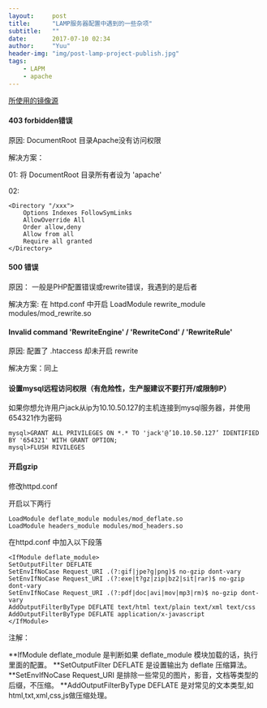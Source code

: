 ```yaml
---
layout:     post
title:      "LAMP服务器配置中遇到的一些杂项"
subtitle:   ""
date:       2017-07-10 02:34
author:     "Yuu"
header-img: "img/post-lamp-project-publish.jpg"
tags:
    - LAPM
    - apache
---
```


[所使用的镜像源](https://market.aliyun.com/products/53398003/cmjj017167.html?spm=5176.2020520101.image.selectFromMarketplace.211d5c9ajh3Mad)

#### 403 forbidden错误

原因: DocumentRoot 目录Apache没有访问权限

解决方案：

01: 将 DocumentRoot 目录所有者设为 'apache'

02:

    <Directory "/xxx">
        Options Indexes FollowSymLinks
        AllowOverride All
        Order allow,deny
        Allow from all
        Require all granted
    </Directory>


#### 500 错误

原因： 一般是PHP配置错误或rewrite错误，我遇到的是后者

解决方案: 在 httpd.conf 中开启 LoadModule rewrite_module modules/mod_rewrite.so

#### Invalid command 'RewriteEngine' / 'RewriteCond' / 'RewriteRule'

原因: 配置了 .htaccess 却未开启 rewrite

解决方案：同上

#### 设置mysql远程访问权限（有危险性，生产服建议不要打开/或限制IP）

如果你想允许用户jack从ip为10.10.50.127的主机连接到mysql服务器，并使用654321作为密码

    mysql>GRANT ALL PRIVILEGES ON *.* TO 'jack'@’10.10.50.127’ IDENTIFIED BY '654321' WITH GRANT OPTION;
    mysql>FLUSH RIVILEGES

#### 开启gzip

修改httpd.conf

开启以下两行

    LoadModule deflate_module modules/mod_deflate.so
    LoadModule headers_module modules/mod_headers.so

在httpd.conf 中加入以下段落

    <IfModule deflate_module>
    SetOutputFilter DEFLATE
    SetEnvIfNoCase Request_URI .(?:gif|jpe?g|png)$ no-gzip dont-vary
    SetEnvIfNoCase Request_URI .(?:exe|t?gz|zip|bz2|sit|rar)$ no-gzip dont-vary
    SetEnvIfNoCase Request_URI .(?:pdf|doc|avi|mov|mp3|rm)$ no-gzip dont-vary
    AddOutputFilterByType DEFLATE text/html text/plain text/xml text/css
    AddOutputFilterByType DEFLATE application/x-javascript
    </IfModule>

注解：

**IfModule deflate_module 是判断如果 deflate_module 模块加载的话，执行里面的配置。
**SetOutputFilter DEFLATE 是设置输出为 deflate 压缩算法。
**SetEnvIfNoCase Request_URI 是排除一些常见的图片，影音，文档等类型的后缀，不压缩。
**AddOutputFilterByType DEFLATE 是对常见的文本类型,如html,txt,xml,css,js做压缩处理。




